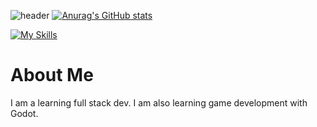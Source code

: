 ![header](https://capsule-render.vercel.app/api?type=waving&color=0:000000,100:ff6e25&height=300&section=header&text=melloCoding&fontSize=90&fontColor=ffc070&desc=Learning%20full%20full-stack%20dev%20and%20learning%20Game-dev)
[![Anurag's GitHub stats](https://github-readme-stats.vercel.app/api?username=melloCoding&theme=dark&show_icons=true)](https://github.com/anuraghazra/github-readme-stats)

[![My Skills](https://skillicons.dev/icons?i=js,html,css,nuxt)](https://skillicons.dev)
# About Me
I am a learning full stack dev. I am also learning game development with Godot.


<!--
**melloCoding/melloCoding** is a ✨ _special_ ✨ repository because its `README.md` (this file) appears on your GitHub profile.

Here are some ideas to get you started:

- 🔭 I’m currently working on ...
- 🌱 I’m currently learning ...
- 👯 I’m looking to collaborate on ...
- 🤔 I’m looking for help with ...
- 💬 Ask me about ...
- 📫 How to reach me: ...
- 😄 Pronouns: ...
- ⚡ Fun fact: ...
-->
